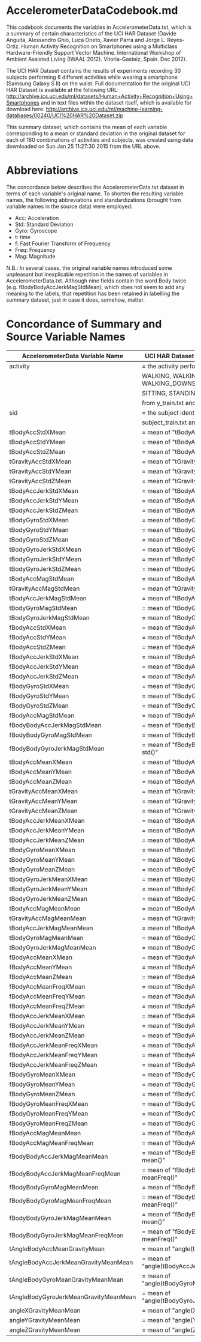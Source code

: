 # AccelerometerDataCodebook.md

This codebook documents the variables in AccelerometerData.txt, which is a summary of
certain characteristics of the UCI HAR Dataset (Davide Anguita, Alessandro Ghio, 
Luca Oneto, Xavier Parra and Jorge L. Reyes-Ortiz. Human Activity Recognition on 
Smartphones using a Multiclass Hardware-Friendly Support Vector Machine. International 
Workshop of Ambient Assisted Living (IWAAL 2012). Vitoria-Gasteiz, Spain. Dec 2012).

The UCI HAR Dataset contains the results of experiments recording 30 subjects performing 
6 different activities while wearing a smartphone (Samsung Galaxy S II) on the waist.
Full documentation for the original UCI HAR Dataset is available at the following URL:
http://archive.ics.uci.edu/ml/datasets/Human+Activity+Recognition+Using+Smartphones
and in text files within the dataset itself, which is available for download here:
http://archive.ics.uci.edu/ml/machine-learning-databases/00240/UCI%20HAR%20Dataset.zip

This summary dataset, which contains the mean of each variable corresponding to a mean
or standard deviation in the original dataset for each of 180 combinations of 
activities and subjects, was created using data downloaded on Sun Jan 25 11:27:30 2015 
from the URL above.  

# Abbreviations
The concordance below describes the AccelerometerData.txt dataset in terms of each 
variable's original name.  To shorten the resulting variable names, the following 
abbreviations and standardizations (brought from variable names in the source data)
were employed:

* Acc: Acceleration
* Std: Standard Deviation
* Gyro: Gyroscope
* t: time
* f: Fast Fourier Transform of Frequency
* Freq: Frequency
* Mag: Magnitude

N.B.: In several cases, the original variable names introduced some unpleasant but inexplicable
repetition in the names of variables in AccelerometerData.txt.  Although nine 
fields contain the word Body twice (e.g. fBodyBodyAccJerkMagStdMean), which does not seem 
to add any meaning to the labels, that repetition has been retained in labelling
the summary dataset, just in case it does, somehow, matter.

# Concordance of Summary and Source Variable Names

AccelerometerData Variable Name|UCI HAR Dataset source Variable Name
-------------------------------------|------------------------------------------------
activity| = the activity performed by a subject:
                                     |   WALKING, WALKING_UPSTAIRS, WALKING_DOWNSTAIRS,
                                     |   SITTING, STANDING, or LAYING, 
                                     |   from y_train.txt and y_test.txt files
sid                                  | = the subject identification number, from
                                     |   subject_train.txt and subject_test.txt files
tBodyAccStdXMean                     | = mean of "tBodyAcc-std()-X"
tBodyAccStdYMean                     | = mean of "tBodyAcc-std()-Y"
tBodyAccStdZMean                     | = mean of "tBodyAcc-std()-Z"
tGravityAccStdXMean                  | = mean of "tGravityAcc-std()-X"
tGravityAccStdYMean                  | = mean of "tGravityAcc-std()-Y"
tGravityAccStdZMean                  | = mean of "tGravityAcc-std()-Z"
tBodyAccJerkStdXMean                 | = mean of "tBodyAccJerk-std()-X"
tBodyAccJerkStdYMean                 | = mean of "tBodyAccJerk-std()-Y"
tBodyAccJerkStdZMean                 | = mean of "tBodyAccJerk-std()-Z"
tBodyGyroStdXMean                    | = mean of "tBodyGyro-std()-X"
tBodyGyroStdYMean                    | = mean of "tBodyGyro-std()-Y"
tBodyGyroStdZMean                    | = mean of "tBodyGyro-std()-Z"
tBodyGyroJerkStdXMean                | = mean of "tBodyGyroJerk-std()-X"
tBodyGyroJerkStdYMean                | = mean of "tBodyGyroJerk-std()-Y"
tBodyGyroJerkStdZMean                | = mean of "tBodyGyroJerk-std()-Z"
tBodyAccMagStdMean                   | = mean of "tBodyAccMag-std()"
tGravityAccMagStdMean                | = mean of "tGravityAccMag-std()"
tBodyAccJerkMagStdMean               | = mean of "tBodyAccJerkMag-std()"
tBodyGyroMagStdMean                  | = mean of "tBodyGyroMag-std()"
tBodyGyroJerkMagStdMean              | = mean of "tBodyGyroJerkMag-std()"
fBodyAccStdXMean                     | = mean of "fBodyAcc-std()-X"
fBodyAccStdYMean                     | = mean of "fBodyAcc-std()-Y"
fBodyAccStdZMean                     | = mean of "fBodyAcc-std()-Z"
fBodyAccJerkStdXMean                 | = mean of "fBodyAccJerk-std()-X"
fBodyAccJerkStdYMean                 | = mean of "fBodyAccJerk-std()-Y"
fBodyAccJerkStdZMean                 | = mean of "fBodyAccJerk-std()-Z"
fBodyGyroStdXMean                    | = mean of "fBodyGyro-std()-X"
fBodyGyroStdYMean                    | = mean of "fBodyGyro-std()-Y"
fBodyGyroStdZMean                    | = mean of "fBodyGyro-std()-Z"
fBodyAccMagStdMean                   | = mean of "fBodyAccMag-std()"
fBodyBodyAccJerkMagStdMean           | = mean of "fBodyBodyAccJerkMag-std()"
fBodyBodyGyroMagStdMean              | = mean of "fBodyBodyGyroMag-std()"
fBodyBodyGyroJerkMagStdMean          | = mean of "fBodyBodyGyroJerkMag-std()"
tBodyAccMeanXMean                    | = mean of "tBodyAcc-mean()-X"
tBodyAccMeanYMean                    | = mean of "tBodyAcc-mean()-Y"
tBodyAccMeanZMean                    | = mean of "tBodyAcc-mean()-Z"
tGravityAccMeanXMean                 | = mean of "tGravityAcc-mean()-X"
tGravityAccMeanYMean                 | = mean of "tGravityAcc-mean()-Y"
tGravityAccMeanZMean                 | = mean of "tGravityAcc-mean()-Z"
tBodyAccJerkMeanXMean                | = mean of "tBodyAccJerk-mean()-X"
tBodyAccJerkMeanYMean                | = mean of "tBodyAccJerk-mean()-Y"
tBodyAccJerkMeanZMean                | = mean of "tBodyAccJerk-mean()-Z"
tBodyGyroMeanXMean                   | = mean of "tBodyGyro-mean()-X"
tBodyGyroMeanYMean                   | = mean of "tBodyGyro-mean()-Y"
tBodyGyroMeanZMean                   | = mean of "tBodyGyro-mean()-Z"
tBodyGyroJerkMeanXMean               | = mean of "tBodyGyroJerk-mean()-X"
tBodyGyroJerkMeanYMean               | = mean of "tBodyGyroJerk-mean()-Y"
tBodyGyroJerkMeanZMean               | = mean of "tBodyGyroJerk-mean()-Z"
tBodyAccMagMeanMean                  | = mean of "tBodyAccMag-mean()"
tGravityAccMagMeanMean               | = mean of "tGravityAccMag-mean()"
tBodyAccJerkMagMeanMean              | = mean of "tBodyAccJerkMag-mean()"
tBodyGyroMagMeanMean                 | = mean of "tBodyGyroMag-mean()"
tBodyGyroJerkMagMeanMean             | = mean of "tBodyGyroJerkMag-mean()"
fBodyAccMeanXMean                    | = mean of "fBodyAcc-mean()-X"
fBodyAccMeanYMean                    | = mean of "fBodyAcc-mean()-Y"
fBodyAccMeanZMean                    | = mean of "fBodyAcc-mean()-Z"
fBodyAccMeanFreqXMean                | = mean of "fBodyAcc-meanFreq()-X"
fBodyAccMeanFreqYMean                | = mean of "fBodyAcc-meanFreq()-Y"
fBodyAccMeanFreqZMean                | = mean of "fBodyAcc-meanFreq()-Z"
fBodyAccJerkMeanXMean                | = mean of "fBodyAccJerk-mean()-X"
fBodyAccJerkMeanYMean                | = mean of "fBodyAccJerk-mean()-Y"
fBodyAccJerkMeanZMean                | = mean of "fBodyAccJerk-mean()-Z"
fBodyAccJerkMeanFreqXMean            | = mean of "fBodyAccJerk-meanFreq()-X"
fBodyAccJerkMeanFreqYMean            | = mean of "fBodyAccJerk-meanFreq()-Y"
fBodyAccJerkMeanFreqZMean            | = mean of "fBodyAccJerk-meanFreq()-Z"
fBodyGyroMeanXMean                   | = mean of "fBodyGyro-mean()-X"
fBodyGyroMeanYMean                   | = mean of "fBodyGyro-mean()-Y"
fBodyGyroMeanZMean                   | = mean of "fBodyGyro-mean()-Z"
fBodyGyroMeanFreqXMean               | = mean of "fBodyGyro-meanFreq()-X"
fBodyGyroMeanFreqYMean               | = mean of "fBodyGyro-meanFreq()-Y"
fBodyGyroMeanFreqZMean               | = mean of "fBodyGyro-meanFreq()-Z"
fBodyAccMagMeanMean                  | = mean of "fBodyAccMag-mean()"
fBodyAccMagMeanFreqMean              | = mean of "fBodyAccMag-meanFreq()"
fBodyBodyAccJerkMagMeanMean          | = mean of "fBodyBodyAccJerkMag-mean()"
fBodyBodyAccJerkMagMeanFreqMean      | = mean of "fBodyBodyAccJerkMag-meanFreq()"
fBodyBodyGyroMagMeanMean             | = mean of "fBodyBodyGyroMag-mean()"
fBodyBodyGyroMagMeanFreqMean         | = mean of "fBodyBodyGyroMag-meanFreq()"
fBodyBodyGyroJerkMagMeanMean         | = mean of "fBodyBodyGyroJerkMag-mean()"
fBodyBodyGyroJerkMagMeanFreqMean     | = mean of "fBodyBodyGyroJerkMag-meanFreq()"
tAngleBodyAccMeanGravityMean         | = mean of "angle(tBodyAccMean,gravity)"
tAngleBodyAccJerkMeanGravityMeanMean | = mean of "angle(tBodyAccJerkMean),gravityMean)"
tAngleBodyGyroMeanGravityMeanMean    | = mean of "angle(tBodyGyroMean,gravityMean)"
tAngleBodyGyroJerkMeanGravityMeanMean| = mean of "angle(tBodyGyroJerkMean,gravityMean)"
angleXGravityMeanMean                | = mean of "angle(X,gravityMean)"
angleYGravityMeanMean                | = mean of "angle(Y,gravityMean)"
angleZGravityMeanMean                | = mean of "angle(Z,gravityMean)"
